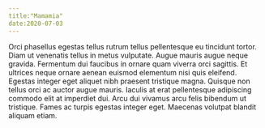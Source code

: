 ```yaml
---
title:"Mamamia"
date:2020-07-03
---
```

Orci phasellus egestas tellus rutrum tellus pellentesque eu tincidunt tortor. Diam ut venenatis tellus in metus vulputate. Augue mauris augue neque gravida. Fermentum dui faucibus in ornare quam viverra orci sagittis. Et ultrices neque ornare aenean euismod elementum nisi quis eleifend. Egestas integer eget aliquet nibh praesent tristique magna. Quisque non tellus orci ac auctor augue mauris. Iaculis at erat pellentesque adipiscing commodo elit at imperdiet dui. Arcu dui vivamus arcu felis bibendum ut tristique. Fames ac turpis egestas integer eget. Maecenas volutpat blandit aliquam etiam.
